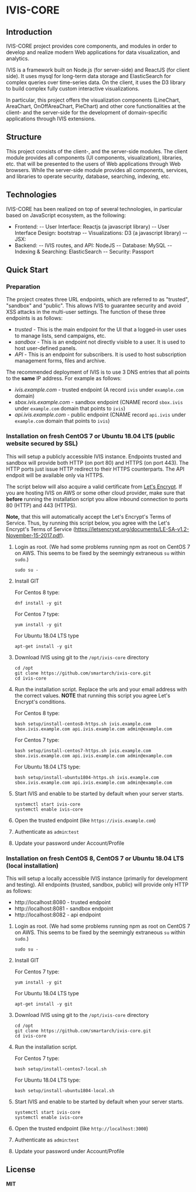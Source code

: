 # IVIS-CORE
## Introduction 
IVIS-CORE project provides core components, and modules in order to develop and realize modern Web applications for data visualization, and analytics.

IVIS is a framework built on Node.js (for server-side) and ReactJS (for client side). It uses mysql for long-term data storage and ElasticSearch for complex queries over time-series data. On the client, it uses the D3 library to build complex fully custom interactive visualizations.

In particular, this project offers the visualization components (LineChart, AreaChart, OnOffAreaChart, PieChart) and other core functionalities at the client- and the server-side for the development of domain-specific applications through IVIS extensions.

## Structure
This project consists of the client-, and the server-side modules. The client module provides all components (UI components, visualization), libraries, etc. that will be presented to the users of Web applications through Web browsers. While the server-side module provides all components, services, and libraries to operate security, database, searching, indexing, etc.

## Technologies
IVIS-CORE has been realized on top of several technologies, in particular based on JavaScript ecosystem, as the following:

- Frontend: 
-- User Interface: Reactjs (a javascript library)
-- User Interface Design: bootstrap
-- Visualizations: D3 (a javascript library)
-- JSX:
- Backend:
-- IVIS routes, and API: NodeJS
-- Database: MySQL
-- Indexing & Searching: ElasticSearch
-- Security: Passport


## Quick Start

### Preparation
The project creates three URL endpoints, which are referred to as "trusted", "sandbox" and "public". This allows IVIS
to guarantee security and avoid XSS attacks in the multi-user settings. The function of these three endpoints is as follows:
- *trusted* - This is the main endpoint for the UI that a logged-in user uses to manage lists, send campaigns, etc.
- *sandbox* - This is an endpoint not directly visible to a user. It is used to host user-defined panels.
- *API* - This is an endpoint for subscribers. It is used to host subscription management forms, files and archive.

The recommended deployment of IVIS is to use 3 DNS entries that all points to the **same** IP address. For example as follows:
- *ivis.example.com* - trusted endpoint (A record `ivis` under `example.com` domain)
- *sbox.ivis.example.com* - sandbox endpoint (CNAME record `sbox.ivis` under `example.com` domain that points to `ivis`)
- *api.ivis.example.com* - public endpoint (CNAME record `api.ivis` under `example.com` domain that points to `ivis`)


### Installation on fresh CentOS 7 or Ubuntu 18.04 LTS (public website secured by SSL)

This will setup a publicly accessible IVIS instance. Endpoints trusted and sandbox will provide both HTTP (on port 80)
and HTTPS (on port 443). The HTTP ports just issue HTTP redirect to their HTTPS counterparts. The API endpoit will be 
available only via HTTPS. 

The script below will also acquire a valid certificate from [Let's Encrypt](https://letsencrypt.org/).
If you are hosting IVIS on AWS or some other cloud provider, make sure that **before** running the installation
script you allow inbound connection to ports 80 (HTTP) and 443 (HTTPS).

**Note,** that this will automatically accept the Let's Encrypt's Terms of Service.
Thus, by running this script below, you agree with the Let's Encrypt's Terms of Service (https://letsencrypt.org/documents/LE-SA-v1.2-November-15-2017.pdf).



1. Login as root. (We had some problems running npm as root on CentOS 7 on AWS. This seems to be fixed by the seemingly extraneous `su` within `sudo`.)
    ```
    sudo su -
    ```

2. Install GIT

   For Centos 8 type:
    ```
    dnf install -y git
    ```

   For Centos 7 type:
    ```
    yum install -y git
    ```

   For Ubuntu 18.04 LTS type
    ```
    apt-get install -y git
    ```

3. Download IVIS using git to the `/opt/ivis-core` directory
    ```
    cd /opt
    git clone https://github.com/smartarch/ivis-core.git
    cd ivis-core
    ```

4. Run the installation script. Replace the urls and your email address with the correct values. **NOTE** that running this script you agree
   Let's Encrypt's conditions.

   For Centos 8 type:
    ```
    bash setup/install-centos8-https.sh ivis.example.com sbox.ivis.example.com api.ivis.example.com admin@example.com
    ```

   For Centos 7 type:
    ```
    bash setup/install-centos7-https.sh ivis.example.com sbox.ivis.example.com api.ivis.example.com admin@example.com
    ```

   For Ubuntu 18.04 LTS type:
    ```
    bash setup/install-ubuntu1804-https.sh ivis.example.com sbox.ivis.example.com api.ivis.example.com admin@example.com
    ```

5. Start IVIS and enable to be started by default when your server starts.
    ```
    systemctl start ivis-core
    systemctl enable ivis-core
    ```

6. Open the trusted endpoint (like `https://ivis.example.com`)

7. Authenticate as `admin`:`test`

8. Update your password under Account/Profile



### Installation on fresh CentOS 8, CentOS 7 or Ubuntu 18.04 LTS (local installation)

This will setup a locally accessible IVIS instance (primarily for development and testing).
All endpoints (trusted, sandbox, public) will provide only HTTP as follows:
- http://localhost:8080 - trusted endpoint
- http://localhost:8081 - sandbox endpoint
- http://localhost:8082 - api endpoint

1. Login as root. (We had some problems running npm as root on CentOS 7 on AWS. This seems to be fixed by the seemingly extraneous `su` within `sudo`.)
    ```
    sudo su -
    ```

2. Install GIT

   For Centos 7 type:
    ```
    yum install -y git
    ```

   For Ubuntu 18.04 LTS type
    ```
    apt-get install -y git
    ```

3. Download IVIS using git to the `/opt/ivis-core` directory
    ```
    cd /opt
    git clone https://github.com/smartarch/ivis-core.git
    cd ivis-core
    ```

4. Run the installation script.

   For Centos 7 type:
    ```
    bash setup/install-centos7-local.sh
    ```

   For Ubuntu 18.04 LTS type:
    ```
    bash setup/install-ubuntu1804-local.sh
    ```

5. Start IVIS and enable to be started by default when your server starts.
    ```
    systemctl start ivis-core
    systemctl enable ivis-core
    ```

6. Open the trusted endpoint (like `http://localhost:3000`)

7. Authenticate as `admin`:`test`

8. Update your password under Account/Profile




## License

  **MIT**
